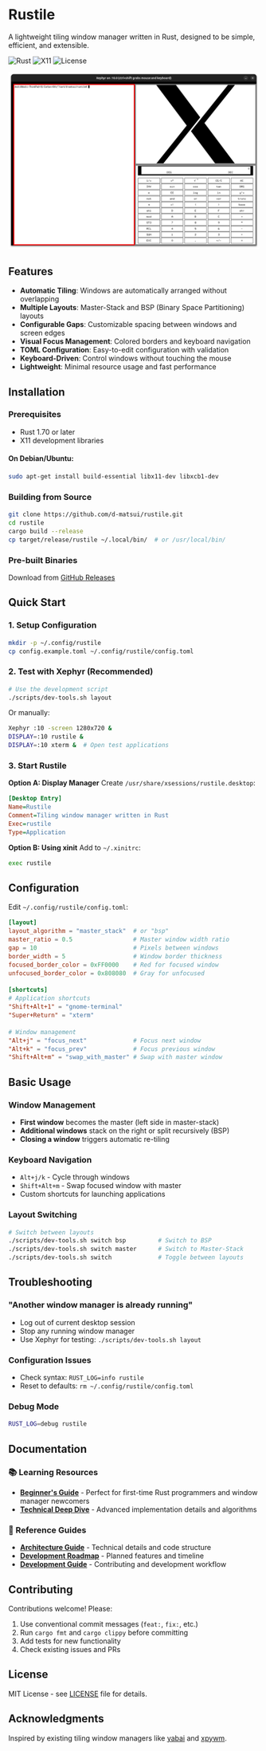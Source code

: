 # Rustile

A lightweight tiling window manager written in Rust, designed to be simple, efficient, and extensible.

![Rust](https://img.shields.io/badge/rust-%23000000.svg?style=for-the-badge&logo=rust&logoColor=white)
![X11](https://img.shields.io/badge/X11-Window%20Manager-orange)
![License](https://img.shields.io/github/license/d-matsui/rustile)

![Example](<Screenshot from 2025-07-23 15-14-27.png>)

## Features

- **Automatic Tiling**: Windows are automatically arranged without overlapping
- **Multiple Layouts**: Master-Stack and BSP (Binary Space Partitioning) layouts
- **Configurable Gaps**: Customizable spacing between windows and screen edges
- **Visual Focus Management**: Colored borders and keyboard navigation
- **TOML Configuration**: Easy-to-edit configuration with validation
- **Keyboard-Driven**: Control windows without touching the mouse
- **Lightweight**: Minimal resource usage and fast performance

## Installation

### Prerequisites

- Rust 1.70 or later
- X11 development libraries

#### On Debian/Ubuntu:
```bash
sudo apt-get install build-essential libx11-dev libxcb1-dev
```

### Building from Source

```bash
git clone https://github.com/d-matsui/rustile.git
cd rustile
cargo build --release
cp target/release/rustile ~/.local/bin/  # or /usr/local/bin/
```

### Pre-built Binaries

Download from [GitHub Releases](https://github.com/d-matsui/rustile/releases)

## Quick Start

### 1. Setup Configuration
```bash
mkdir -p ~/.config/rustile
cp config.example.toml ~/.config/rustile/config.toml
```

### 2. Test with Xephyr (Recommended)
```bash
# Use the development script
./scripts/dev-tools.sh layout
```

Or manually:
```bash
Xephyr :10 -screen 1280x720 &
DISPLAY=:10 rustile &
DISPLAY=:10 xterm &  # Open test applications
```

### 3. Start Rustile

**Option A: Display Manager**
Create `/usr/share/xsessions/rustile.desktop`:
```ini
[Desktop Entry]
Name=Rustile
Comment=Tiling window manager written in Rust
Exec=rustile
Type=Application
```

**Option B: Using xinit**
Add to `~/.xinitrc`:
```bash
exec rustile
```

## Configuration

Edit `~/.config/rustile/config.toml`:

```toml
[layout]
layout_algorithm = "master_stack"  # or "bsp"
master_ratio = 0.5                 # Master window width ratio
gap = 10                           # Pixels between windows
border_width = 5                   # Window border thickness
focused_border_color = 0xFF0000    # Red for focused window
unfocused_border_color = 0x808080  # Gray for unfocused

[shortcuts]
# Application shortcuts
"Shift+Alt+1" = "gnome-terminal"
"Super+Return" = "xterm"

# Window management
"Alt+j" = "focus_next"             # Focus next window
"Alt+k" = "focus_prev"             # Focus previous window  
"Shift+Alt+m" = "swap_with_master" # Swap with master window
```

## Basic Usage

### Window Management
- **First window** becomes the master (left side in master-stack)
- **Additional windows** stack on the right or split recursively (BSP)
- **Closing a window** triggers automatic re-tiling

### Keyboard Navigation
- `Alt+j/k` - Cycle through windows
- `Shift+Alt+m` - Swap focused window with master
- Custom shortcuts for launching applications

### Layout Switching
```bash
# Switch between layouts
./scripts/dev-tools.sh switch bsp         # Switch to BSP
./scripts/dev-tools.sh switch master      # Switch to Master-Stack  
./scripts/dev-tools.sh switch             # Toggle between layouts
```

## Troubleshooting

### "Another window manager is already running"
- Log out of current desktop session
- Stop any running window manager
- Use Xephyr for testing: `./scripts/dev-tools.sh layout`

### Configuration Issues
- Check syntax: `RUST_LOG=info rustile`
- Reset to defaults: `rm ~/.config/rustile/config.toml`

### Debug Mode
```bash
RUST_LOG=debug rustile
```

## Documentation

### 📚 Learning Resources
- **[Beginner's Guide](docs/BEGINNER_GUIDE.md)** - Perfect for first-time Rust programmers and window manager newcomers
- **[Technical Deep Dive](docs/TECHNICAL_DEEP_DIVE.md)** - Advanced implementation details and algorithms

### 📖 Reference Guides  
- **[Architecture Guide](docs/ARCHITECTURE.md)** - Technical details and code structure
- **[Development Roadmap](docs/ROADMAP.md)** - Planned features and timeline
- **[Development Guide](CLAUDE.md)** - Contributing and development workflow

## Contributing

Contributions welcome! Please:
1. Use conventional commit messages (`feat:`, `fix:`, etc.)
2. Run `cargo fmt` and `cargo clippy` before committing
3. Add tests for new functionality
4. Check existing issues and PRs

## License

MIT License - see [LICENSE](LICENSE) file for details.

## Acknowledgments

Inspired by existing tiling window managers like [yabai](https://github.com/koekeishiya/yabai) and [xpywm](https://github.com/h-ohsaki/xpywm).